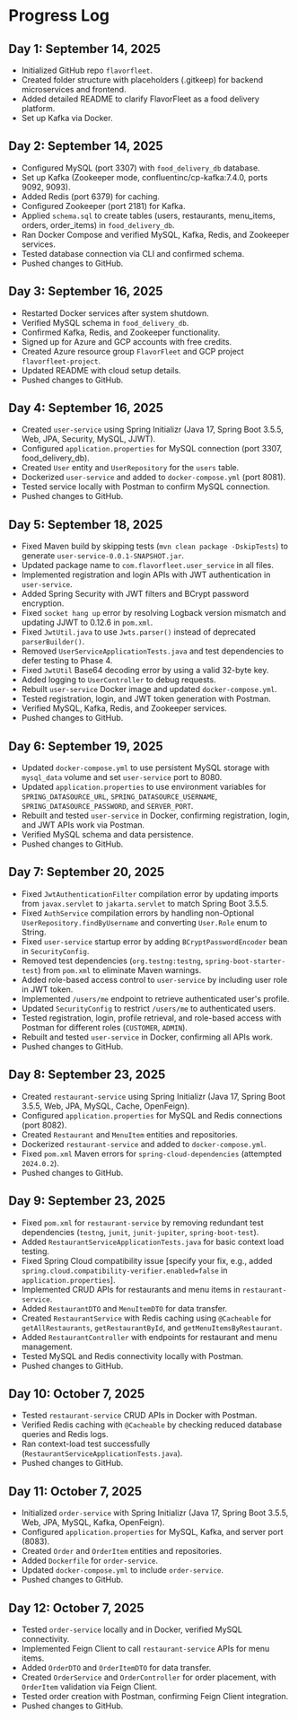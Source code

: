 # Progress Log

## Day 1: September 14, 2025
- Initialized GitHub repo `flavorfleet`.
- Created folder structure with placeholders (.gitkeep) for backend microservices and frontend.
- Added detailed README to clarify FlavorFleet as a food delivery platform.
- Set up Kafka via Docker.

## Day 2: September 14, 2025
- Configured MySQL (port 3307) with `food_delivery_db` database.
- Set up Kafka (Zookeeper mode, confluentinc/cp-kafka:7.4.0, ports 9092, 9093).
- Added Redis (port 6379) for caching.
- Configured Zookeeper (port 2181) for Kafka.
- Applied `schema.sql` to create tables (users, restaurants, menu_items, orders, order_items) in `food_delivery_db`.
- Ran Docker Compose and verified MySQL, Kafka, Redis, and Zookeeper services.
- Tested database connection via CLI and confirmed schema.
- Pushed changes to GitHub.

## Day 3: September 16, 2025
- Restarted Docker services after system shutdown.
- Verified MySQL schema in `food_delivery_db`.
- Confirmed Kafka, Redis, and Zookeeper functionality.
- Signed up for Azure and GCP accounts with free credits.
- Created Azure resource group `FlavorFleet` and GCP project `flavorfleet-project`.
- Updated README with cloud setup details.
- Pushed changes to GitHub.

## Day 4: September 16, 2025
- Created `user-service` using Spring Initializr (Java 17, Spring Boot 3.5.5, Web, JPA, Security, MySQL, JJWT).
- Configured `application.properties` for MySQL connection (port 3307, food_delivery_db).
- Created `User` entity and `UserRepository` for the `users` table.
- Dockerized `user-service` and added to `docker-compose.yml` (port 8081).
- Tested service locally with Postman to confirm MySQL connection.
- Pushed changes to GitHub.

## Day 5: September 18, 2025
- Fixed Maven build by skipping tests (`mvn clean package -DskipTests`) to generate `user-service-0.0.1-SNAPSHOT.jar`.
- Updated package name to `com.flavorfleet.user_service` in all files.
- Implemented registration and login APIs with JWT authentication in `user-service`.
- Added Spring Security with JWT filters and BCrypt password encryption.
- Fixed `socket hang up` error by resolving Logback version mismatch and updating JJWT to 0.12.6 in `pom.xml`.
- Fixed `JwtUtil.java` to use `Jwts.parser()` instead of deprecated `parserBuilder()`.
- Removed `UserServiceApplicationTests.java` and test dependencies to defer testing to Phase 4.
- Fixed `JwtUtil` Base64 decoding error by using a valid 32-byte key.
- Added logging to `UserController` to debug requests.
- Rebuilt `user-service` Docker image and updated `docker-compose.yml`.
- Tested registration, login, and JWT token generation with Postman.
- Verified MySQL, Kafka, Redis, and Zookeeper services.
- Pushed changes to GitHub.

## Day 6: September 19, 2025
- Updated `docker-compose.yml` to use persistent MySQL storage with `mysql_data` volume and set `user-service` port to 8080.
- Updated `application.properties` to use environment variables for `SPRING_DATASOURCE_URL`, `SPRING_DATASOURCE_USERNAME`, `SPRING_DATASOURCE_PASSWORD`, and `SERVER_PORT`.
- Rebuilt and tested `user-service` in Docker, confirming registration, login, and JWT APIs work via Postman.
- Verified MySQL schema and data persistence.
- Pushed changes to GitHub.

## Day 7: September 20, 2025
- Fixed `JwtAuthenticationFilter` compilation error by updating imports from `javax.servlet` to `jakarta.servlet` to match Spring Boot 3.5.5.
- Fixed `AuthService` compilation errors by handling non-Optional `UserRepository.findByUsername` and converting `User.Role` enum to String.
- Fixed `user-service` startup error by adding `BCryptPasswordEncoder` bean in `SecurityConfig`.
- Removed test dependencies (`org.testng:testng`, `spring-boot-starter-test`) from `pom.xml` to eliminate Maven warnings.
- Added role-based access control to `user-service` by including user role in JWT token.
- Implemented `/users/me` endpoint to retrieve authenticated user's profile.
- Updated `SecurityConfig` to restrict `/users/me` to authenticated users.
- Tested registration, login, profile retrieval, and role-based access with Postman for different roles (`CUSTOMER`, `ADMIN`).
- Rebuilt and tested `user-service` in Docker, confirming all APIs work.
- Pushed changes to GitHub.

## Day 8: September 23, 2025
- Created `restaurant-service` using Spring Initializr (Java 17, Spring Boot 3.5.5, Web, JPA, MySQL, Cache, OpenFeign).
- Configured `application.properties` for MySQL and Redis connections (port 8082).
- Created `Restaurant` and `MenuItem` entities and repositories.
- Dockerized `restaurant-service` and added to `docker-compose.yml`.
- Fixed `pom.xml` Maven errors for `spring-cloud-dependencies` (attempted `2024.0.2`).
- Pushed changes to GitHub.

## Day 9: September 23, 2025
- Fixed `pom.xml` for `restaurant-service` by removing redundant test dependencies (`testng`, `junit`, `junit-jupiter`, `spring-boot-test`).
- Added `RestaurantServiceApplicationTests.java` for basic context load testing.
- Fixed Spring Cloud compatibility issue [specify your fix, e.g., added `spring.cloud.compatibility-verifier.enabled=false` in `application.properties`].
- Implemented CRUD APIs for restaurants and menu items in `restaurant-service`.
- Added `RestaurantDTO` and `MenuItemDTO` for data transfer.
- Created `RestaurantService` with Redis caching using `@Cacheable` for `getAllRestaurants`, `getRestaurantById`, and `getMenuItemsByRestaurant`.
- Added `RestaurantController` with endpoints for restaurant and menu management.
- Tested MySQL and Redis connectivity locally with Postman.
- Pushed changes to GitHub.

## Day 10: October 7, 2025
- Tested `restaurant-service` CRUD APIs in Docker with Postman.
- Verified Redis caching with `@Cacheable` by checking reduced database queries and Redis logs.
- Ran context-load test successfully (`RestaurantServiceApplicationTests.java`).
- Pushed changes to GitHub.

## Day 11: October 7, 2025
- Initialized `order-service` with Spring Initializr (Java 17, Spring Boot 3.5.5, Web, JPA, MySQL, Kafka, OpenFeign).
- Configured `application.properties` for MySQL, Kafka, and server port (8083).
- Created `Order` and `OrderItem` entities and repositories.
- Added `Dockerfile` for `order-service`.
- Updated `docker-compose.yml` to include `order-service`.
- Pushed changes to GitHub.

## Day 12: October 7, 2025
- Tested `order-service` locally and in Docker, verified MySQL connectivity.
- Implemented Feign Client to call `restaurant-service` APIs for menu items.
- Added `OrderDTO` and `OrderItemDTO` for data transfer.
- Created `OrderService` and `OrderController` for order placement, with `OrderItem` validation via Feign Client.
- Tested order creation with Postman, confirming Feign Client integration.
- Pushed changes to GitHub.